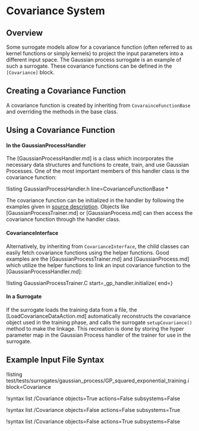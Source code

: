 # Covariance System

## Overview

Some surrogate models allow for a covariance function (often referred to as kernel functions or simply kernels) to project the input parameters into a different input space. The Gaussian process surrogate is an example of such a surrogate. These covariance functions can be defined in the `[Covariance]` block.

## Creating a Covariance Function

A covariance function is created by inheriting from `CovarainceFunctionBase` and overriding the methods in the base class.

## Using a Covariance Function

#### In the GaussianProcessHandler

The [GaussianProcessHandler.md] is a class which incorporates the necessary data structures and
functions to create, train, and use Gaussian Processes. One of the most important members
of this handler class is the covariance function:

!listing GaussianProcessHandler.h line=CovarianceFunctionBase *

The covariance function can be initialized in the handler by following the examples
given in [source description](GaussianProcessHandler.md). Objects like
[GaussianProcessTrainer.md] or [GaussianProcess.md] can then access the
covariance function through the handler class.

#### CovarianceInterface

Alternatively, by inheriting from
`CovarianceInterface`, the child classes can easily fetch covariance functions
using the helper functions. Good examples are the [GaussianProcessTrainer.md] and
[GaussianProcess.md] which utilize the helper functions to link an input
covariance function to the [GaussianProcessHandler.md]:

!listing GaussianProcessTrainer.C start=_gp_handler.initialize( end=}

#### In a Surrogate

If the surrogate loads the training data from a file, the [LoadCovarianceDataAction.md] automatically reconstructs the covariance object used in the training phase, and calls the surrogate `setupCovariance()` method to make the linkage. This recreation is done by storing the hyper parameter map in the Gaussian Process handler of the trainer for use in the surrogate.


## Example Input File Syntax

!listing test/tests/surrogates/gaussian_process/GP_squared_exponential_training.i block=Covariance

!syntax list /Covariance objects=True actions=False subsystems=False

!syntax list /Covariance objects=False actions=False subsystems=True

!syntax list /Covariance objects=False actions=True subsystems=False
